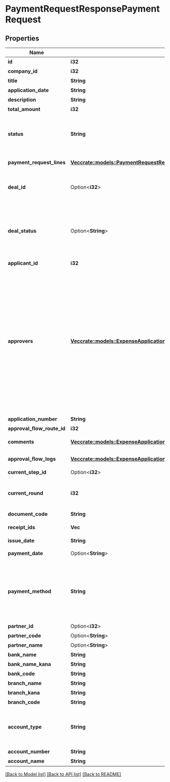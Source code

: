 # PaymentRequestResponsePaymentRequest

## Properties

Name | Type | Description | Notes
------------ | ------------- | ------------- | -------------
**id** | **i32** | 支払依頼ID | 
**company_id** | **i32** | 事業所ID | 
**title** | **String** | 申請タイトル | 
**application_date** | **String** | 申請日 (yyyy-mm-dd) | 
**description** | **String** | 備考 | 
**total_amount** | **i32** | 合計金額 | 
**status** | **String** | 申請ステータス(draft:下書き, in_progress:申請中, approved:承認済, rejected:却下, feedback:差戻し) | 
**payment_request_lines** | [**Vec<crate::models::PaymentRequestResponsePaymentRequestPaymentRequestLinesInner>**](paymentRequestResponse_payment_request_payment_request_lines_inner.md) | 支払依頼の項目行一覧（配列） | 
**deal_id** | Option<**i32**> | 取引ID (申請ステータス:statusがapprovedで、取引が存在する時のみdeal_idが表示されます) | 
**deal_status** | Option<**String**> | 取引ステータス (申請ステータス:statusがapprovedで、取引が存在する時のみdeal_statusが表示されます settled:支払済み, unsettled:支払待ち) | 
**applicant_id** | **i32** | 申請者のユーザーID | 
**approvers** | [**Vec<crate::models::ExpenseApplicationResponseExpenseApplicationApproversInner>**](expenseApplicationResponse_expense_application_approvers_inner.md) | 承認者（配列）   承認ステップのresource_typeがunspecified (指定なし)の場合はapproversはレスポンスに含まれません。   しかし、resource_typeがunspecifiedの承認ステップにおいて誰かが承認・却下・差し戻しのいずれかのアクションを取った後は、   approversはレスポンスに含まれるようになります。   その場合approversにはアクションを行ったステップのIDとアクションを行ったユーザーのIDが含まれます。 | 
**application_number** | **String** | 申請No. | 
**approval_flow_route_id** | **i32** | 申請経路ID | 
**comments** | [**Vec<crate::models::ExpenseApplicationResponseExpenseApplicationCommentsInner>**](expenseApplicationResponse_expense_application_comments_inner.md) | 支払依頼のコメント一覧（配列） | 
**approval_flow_logs** | [**Vec<crate::models::ExpenseApplicationResponseExpenseApplicationApprovalFlowLogsInner>**](expenseApplicationResponse_expense_application_approval_flow_logs_inner.md) | 支払依頼の承認履歴（配列） | 
**current_step_id** | Option<**i32**> | 現在承認ステップID | 
**current_round** | **i32** | 現在のround。差し戻し等により申請がstepの最初からやり直しになるとroundの値が増えます。 | 
**document_code** | **String** | 請求書番号 | 
**receipt_ids** | **Vec<i32>** | 証憑ファイルID（ファイルボックスのファイルID） | 
**issue_date** | **String** | 発生日 (yyyy-mm-dd) | 
**payment_date** | Option<**String**> | 支払期限 (yyyy-mm-dd) | 
**payment_method** | **String** | 支払方法(none: 指定なし, domestic_bank_transfer: 国内振込, abroad_bank_transfer: 国外振込, account_transfer: 口座振替, credit_card: クレジットカード) | 
**partner_id** | Option<**i32**> | 取引先ID | 
**partner_code** | Option<**String**> | 取引先コード | [optional]
**partner_name** | Option<**String**> | 取引先名 | 
**bank_name** | **String** | 銀行名 | 
**bank_name_kana** | **String** | 銀行名（カナ） | 
**bank_code** | **String** | 銀行コード | 
**branch_name** | **String** | 支店名 | 
**branch_kana** | **String** | 支店名（カナ） | 
**branch_code** | **String** | 支店番号 | 
**account_type** | **String** | 口座種別(ordinary:普通、checking:当座、earmarked:納税準備預金、savings:貯蓄、other:その他) | 
**account_number** | **String** | 口座番号 | 
**account_name** | **String** | 受取人名（カナ） | 

[[Back to Model list]](../README.md#documentation-for-models) [[Back to API list]](../README.md#documentation-for-api-endpoints) [[Back to README]](../README.md)


